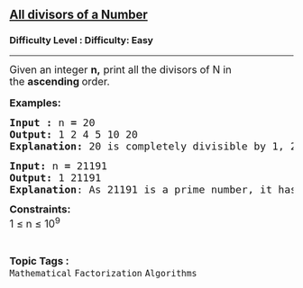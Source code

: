 <h2><a href="https://www.geeksforgeeks.org/problems/all-divisors-of-a-number/1?utm_source=chatgpt.com">All divisors of a Number</a></h2><h3>Difficulty Level : Difficulty: Easy</h3><hr><div class="problems_problem_content__Xm_eO"><p><span style="font-size: 18px;">Given an integer <strong>n,</strong>&nbsp;print all the divisors of N in the&nbsp;<strong>ascending </strong>order.</span><br>&nbsp;<br><span style="font-size: 18px;"><strong>Examples:</strong></span></p>
<pre><span style="font-size: 18px;"><strong>Input : </strong>n<strong> = </strong>20
<strong>Output: </strong>1 2 4 5 10 20
<strong>Explanation: </strong>20 is completely divisible by 1, 2, 4, 5, 10 and 20.
</span></pre>
<pre><span style="font-size: 18px;"><strong>Input: </strong>n<strong> = </strong>21191</span><span style="font-size: 18px;">
<strong>Output: </strong>1 21191
<strong>Explanation</strong>: As 21191 is a prime number, it has only 2 factors(1 and the number itself).</span></pre>
<p><span style="font-size: 18px;"><strong>Constraints:</strong><br>1 ≤ n ≤ 10<sup>9</sup></span></p></div><br><p><span style=font-size:18px><strong>Topic Tags : </strong><br><code>Mathematical</code>&nbsp;<code>Factorization</code>&nbsp;<code>Algorithms</code>&nbsp;